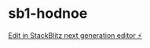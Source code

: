 # sb1-hodnoe

[Edit in StackBlitz next generation editor ⚡️](https://stackblitz.com/~/github.com/kobishaha/sb1-hodnoe)